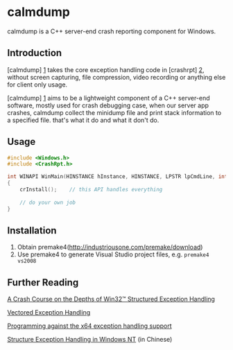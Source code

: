 # calmdump

calmdump is a C++ server-end crash reporting component for Windows.

## Introduction

[calmdump] [1] takes the core exception handling code in [crashrpt] [2],
without screen capturing, file compression, video recording or anything else for client only usage.

[calmdump] [1] aims to be a lightweight component of a C++ server-end software, mostly used for crash
debugging case, when our server app crashes, calmdump collect the minidump file and print stack 
information to a specified file. that's what it do and what it don't do.

## Usage

~~~~~~~~cpp
#include <Windows.h>
#include <CrashRpt.h>

int WINAPI WinMain(HINSTANCE hInstance, HINSTANCE, LPSTR lpCmdLine, int nCmdShow)
{
    crInstall();    // this API handles everything
    
    // do your own job
}
~~~~~~~~

## Installation

1. Obtain premake4(http://industriousone.com/premake/download)
2. Use premake4 to generate Visual Studio project files, e.g. `premake4 vs2008`


## Further Reading

[A Crash Course on the Depths of Win32™ Structured Exception Handling](http://www.microsoft.com/msj/0197/exception/exception.aspx)

[Vectored Exception Handling](http://msdn.microsoft.com/en-us/magazine/cc301714.aspx)

[Programming against the x64 exception handling support](http://www.nynaeve.net/?p=99)

[Structure Exception Handling in Windows NT](http://www.longene.org/techdoc/0031255001224576939.html)  (in Chinese)


[1]: https://github.com/ichenq/calmdump
[2]: http://code.google.com/p/crashrpt "crashrpt"
